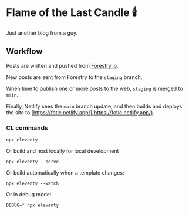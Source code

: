 # Flame of the Last Candle 🕯&#xFE0F;

Just another blog from a guy.

## Workflow
Posts are written and pushed from [Forestry.io](https://forestry.io/).

New posts are sent from Forestry to the `staging` branch. 

When time to publish one or more posts to the web, `staging` is merged to `main`. 

Finally, Netlify sees the `main` branch update, and then builds and deploys the site to [https://fotlc.netlify.app/](https://fotlc.netlify.app/).

### CL commands

```
npx eleventy
```

Or build and host locally for local development
```
npx eleventy --serve
```

Or build automatically when a template changes:
```
npx eleventy --watch
```

Or in debug mode:
```
DEBUG=* npx eleventy

